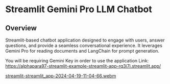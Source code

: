 # Streamlit Gemini Pro LLM Chatbot

## Overview

Streamlit-based chatbot application designed to engage with users, answer questions, and provide a seamless conversational experience. It leverages Gemini Pro for reading documents and LangChain for prompt generation.

You will be requiring Gemini Key in order to use the application
Link: https://alphapara97-streamlit-example-streamlit-app-rq3i7i.streamlit.app/

[streamlit-streamlit_app-2024-04-19-11-04-66.webm](https://github.com/Alphapara97/Streamlit-GeminiPro/assets/26819360/0e3c1895-4898-4365-8920-e0a94b3c5d09)
